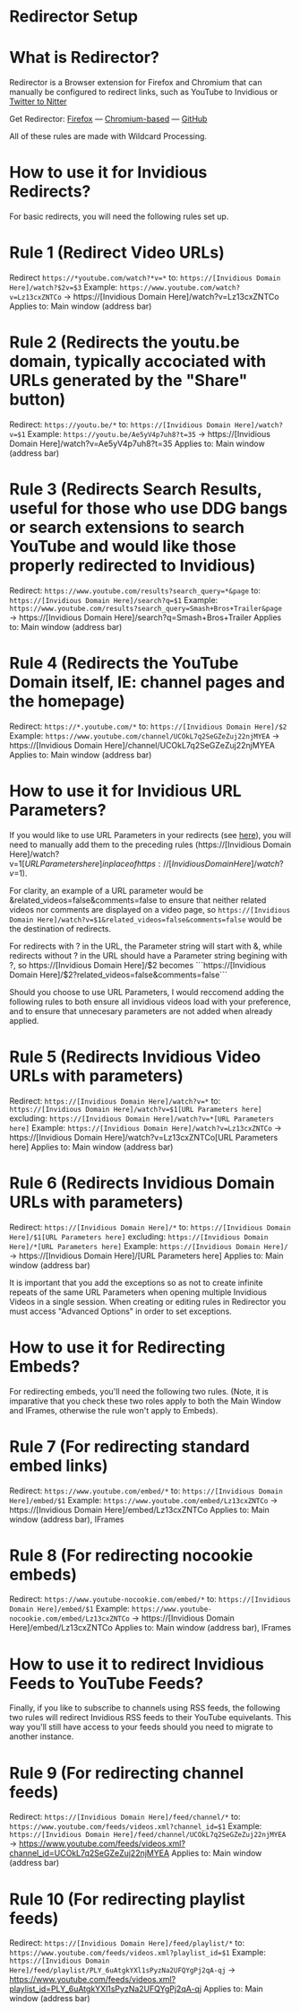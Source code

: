 # Redirector Setup

# What is Redirector?

Redirector is a Browser extension for Firefox and Chromium that can manually be configured to redirect links, such as YouTube to Invidious or [Twitter to Nitter](https://github.com/zedeus/nitter/wiki/Extensions#redirector)

Get Redirector: [Firefox](https://addons.mozilla.org/en-US/firefox/addon/redirector/) — [Chromium-based](https://chrome.google.com/webstore/detail/redirector/ocgpenflpmgnfapjedencafcfakcekcd) — [GitHub](https://github.com/einaregilsson/Redirector)

All of these rules are made with Wildcard Processing. 

# How to use it for Invidious Redirects?

For basic redirects, you will need the following rules set up.

# Rule 1 (Redirect Video URLs)

Redirect ```https://*youtube.com/watch?*v=*```
 to: ```https://[Invidious Domain Here]/watch?$2v=$3```
 Example: ```https://www.youtube.com/watch?v=Lz13cxZNTCo``` → https://[Invidious Domain Here]/watch?v=Lz13cxZNTCo
 Applies to: Main window (address bar)

# Rule 2 (Redirects the youtu.be domain, typically accociated with URLs generated by the "Share" button)

Redirect: ```https://youtu.be/*```
to: ```https://[Invidious Domain Here]/watch?v=$1```
Example: ```https://youtu.be/Ae5yV4p7uh8?t=35``` → https://[Invidious Domain Here]/watch?v=Ae5yV4p7uh8?t=35
Applies to: Main window (address bar)

# Rule 3 (Redirects Search Results, useful for those who use DDG bangs or search extensions to search YouTube and would like those properly redirected to Invidious)

Redirect: ```https://www.youtube.com/results?search_query=*&page```
to: ```https://[Invidious Domain Here]/search?q=$1```
Example: ```https://www.youtube.com/results?search_query=Smash+Bros+Trailer&page``` → https://[Invidious Domain Here]/search?q=Smash+Bros+Trailer
Applies to: Main window (address bar)


# Rule 4 (Redirects the YouTube Domain itself, IE: channel pages and the homepage)

Redirect: ```https://*.youtube.com/*```
to: ```https://[Invidious Domain Here]/$2```
Example: ```https://www.youtube.com/channel/UCOkL7q2SeGZeZuj22njMYEA``` → https://[Invidious Domain Here]/channel/UCOkL7q2SeGZeZuj22njMYEA
Applies to: Main window (address bar)

# How to use it for Invidious URL Parameters?

If you would like to use URL Parameters in your redirects (see [here](https://github.com/cloudrac3r/invidious-documentation/blob/master/List-of-URL-parameters.md)), you will need to manually add them to the preceding rules (https://[Invidious Domain Here]/watch?v=$1[URL Parameters here] in place of https://[Invidious Domain Here]/watch?v=$1).

For clarity, an example of a URL parameter would be &related_videos=false&comments=false to ensure that neither related videos nor comments are displayed on a video page, so ```https://[Invidious Domain Here]/watch?v=$1&related_videos=false&comments=false``` would be the destination of redirects.

For redirects with ? in the URL, the Parameter string will start with &, while redirects without ? in the URL should have a Parameter string begining with ?, so https://[Invidious Domain Here]/$2 becomes ```https://[Invidious Domain Here]/$2?related_videos=false&comments=false```

Should you choose to use URL Parameters, I would reccomend adding the following rules to both ensure all invidious videos load with your preference, and to ensure that unnecesary parameters are not added when already applied. 

# Rule 5 (Redirects Invidious Video URLs with parameters)

Redirect: ```https://[Invidious Domain Here]/watch?v=*```
to: ```https://[Invidious Domain Here]/watch?v=$1[URL Parameters here]```
excluding: ```https://[Invidious Domain Here]/watch?v=*[URL Parameters here]```
Example: ```https://[Invidious Domain Here]/watch?v=Lz13cxZNTCo``` → https://[Invidious Domain Here]/watch?v=Lz13cxZNTCo[URL Parameters here]
Applies to: Main window (address bar)

# Rule 6 (Redirects Invidious Domain URLs with parameters)

Redirect: ```https://[Invidious Domain Here]/*```
to: ```https://[Invidious Domain Here]/$1[URL Parameters here]```
excluding: ```https://[Invidious Domain Here]/*[URL Parameters here]```
Example: ```https://[Invidious Domain Here]/``` → https://[Invidious Domain Here]/[URL Parameters here]
Applies to: Main window (address bar)

It is important that you add the exceptions so as not to create infinite repeats of the same URL Parameters when opening multiple Invidious Videos in a single session. When creating or editing rules in Redirector you must access "Advanced Options" in order to set exceptions. 

# How to use it for Redirecting Embeds?

For redirecting embeds, you'll need the following two rules. (Note, it is imparative that you check these two roles apply to both the Main Window and IFrames, otherwise the rule won't apply to Embeds).

# Rule 7 (For redirecting standard embed links)

Redirect: ```https://www.youtube.com/embed/*```
to: ```https://[Invidious Domain Here]/embed/$1```
Example: ```https://www.youtube.com/embed/Lz13cxZNTCo``` → https://[Invidious Domain Here]/embed/Lz13cxZNTCo
Applies to: Main window (address bar), IFrames

# Rule 8 (For redirecting nocookie embeds)

Redirect: ```https://www.youtube-nocookie.com/embed/*```
to: ```https://[Invidious Domain Here]/embed/$1```
Example: ```https://www.youtube-nocookie.com/embed/Lz13cxZNTCo``` → https://[Invidious Domain Here]/embed/Lz13cxZNTCo
Applies to: Main window (address bar), IFrames



# How to use it to redirect Invidious Feeds to YouTube Feeds?

Finally, if you like to subscribe to channels using RSS feeds, the following two rules will redirect Invidious RSS feeds to their YouTube equivelants. This way you'll still have access to your feeds should you need to migrate to another instance. 

# Rule 9 (For redirecting channel feeds)

Redirect: ```https://[Invidious Domain Here]/feed/channel/*```
to: ```https://www.youtube.com/feeds/videos.xml?channel_id=$1```
Example: ```https://[Invidious Domain Here]/feed/channel/UCOkL7q2SeGZeZuj22njMYEA``` → https://www.youtube.com/feeds/videos.xml?channel_id=UCOkL7q2SeGZeZuj22njMYEA
Applies to: Main window (address bar)

# Rule 10 (For redirecting playlist feeds)

Redirect: ```https://[Invidious Domain Here]/feed/playlist/*```
to: ```https://www.youtube.com/feeds/videos.xml?playlist_id=$1```
Example: ```https://[Invidious Domain Here]/feed/playlist/PLY_6uAtgkYXl1sPyzNa2UFQYgPj2qA-qj``` → https://www.youtube.com/feeds/videos.xml?playlist_id=PLY_6uAtgkYXl1sPyzNa2UFQYgPj2qA-qj
Applies to: Main window (address bar)



